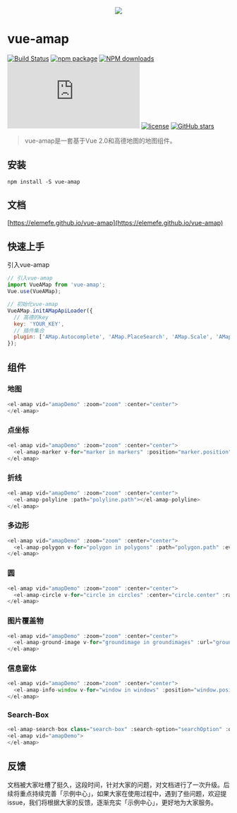 <p align="center">
  <img src="https://cdn.rawgit.com/ElemeFE/vue-amap/master/src/homepage/assets/images/logo_c.png">
</p>

# vue-amap
[![Build Status](https://travis-ci.org/ElemeFE/vue-amap.svg?branch=master)](https://travis-ci.org/ElemeFE/vue-amap)
[![npm package](https://img.shields.io/npm/v/vue-amap.svg)](https://www.npmjs.org/package/vue-amap)
[![NPM downloads](http://img.shields.io/npm/dm/vue-amap.svg)](https://npmjs.org/package/vue-amap)
![JS gzip size](http://img.badgesize.io/https://unpkg.com/vue-amap/src/lib/index.js?compression=gzip&label=gzip%20size:%20JS)
[![license](https://img.shields.io/github/license/elemefe/vue-amap.svg?style=flat-square)](https://github.com/ElemeFE/vue-amap)
[![GitHub stars](https://img.shields.io/github/stars/elemefe/vue-amap.svg?style=social&label=Star)](https://github.com/ElemeFE/vue-amap)

> vue-amap是一套基于Vue 2.0和高德地图的地图组件。

## 安装
```
npm install -S vue-amap
```

## 文档
[https://elemefe.github.io/vue-amap](https://elemefe.github.io/vue-amap)


## 快速上手

引入vue-amap

```javascript
// 引入vue-amap
import VueAMap from 'vue-amap';
Vue.use(VueAMap);

// 初始化vue-amap
VueAMap.initAMapApiLoader({
  // 高德的key
  key: 'YOUR_KEY',
  // 插件集合
  plugin: ['AMap.Autocomplete', 'AMap.PlaceSearch', 'AMap.Scale', 'AMap.OverView', 'AMap.ToolBar', 'AMap.MapType', 'AMap.PolyEditor', 'AMap.CircleEditor']
});
```

## 组件

### 地图

```javascript
<el-amap vid="amapDemo" :zoom="zoom" :center="center">
</el-amap>
```

### 点坐标

```javascript
<el-amap vid="amapDemo" :zoom="zoom" :center="center">
  <el-amap-marker v-for="marker in markers" :position="marker.position"></el-amap-marker>
</el-amap>
```

### 折线

```javascript
<el-amap vid="amapDemo" :zoom="zoom" :center="center">
  <el-amap-polyline :path="polyline.path"></el-amap-polyline>
</el-amap>
```

### 多边形

```javascript
<el-amap vid="amapDemo" :zoom="zoom" :center="center">
  <el-amap-polygon v-for="polygon in polygons" :path="polygon.path" :events="polygon.events"></el-amap-polygon>
</el-amap>
```

### 圆

```javascript
<el-amap vid="amapDemo" :zoom="zoom" :center="center">
  <el-amap-circle v-for="circle in circles" :center="circle.center" :radius="circle.radius"></el-amap-circle>
</el-amap>
```

### 图片覆盖物

```javascript
<el-amap vid="amapDemo" :zoom="zoom" :center="center">
  <el-amap-ground-image v-for="groundimage in groundimages" :url="groundimage.url"></el-amap-ground-image>
</el-amap>
```

### 信息窗体

```javascript
<el-amap vid="amapDemo" :zoom="zoom" :center="center">
  <el-amap-info-window v-for="window in windows" :position="window.position" :content="window.content" :open="window.open"></el-amap-info-window>
</el-amap>
```

### Search-Box

```javascript
<el-amap-search-box class="search-box" :search-option="searchOption" :on-search-result="onSearchResult"></el-amap-search-box>
<el-amap vid="amapDemo">
</el-amap>
```

## 反馈

文档被大家吐槽了挺久，这段时间，针对大家的问题，对文档进行了一次升级。后续将重点持续完善「示例中心」，如果大家在使用过程中，遇到了些问题，欢迎提 issue，我们将根据大家的反馈，逐渐充实「示例中心」，更好地为大家服务。
